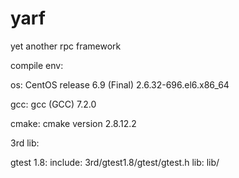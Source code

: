 # yarf
yet another rpc framework

compile env:

  os: CentOS release 6.9 (Final)  2.6.32-696.el6.x86_64

  gcc: gcc (GCC) 7.2.0

  cmake: cmake version 2.8.12.2

3rd lib: 

  gtest 1.8:
    include: 3rd/gtest1.8/gtest/gtest.h
    lib: lib/


